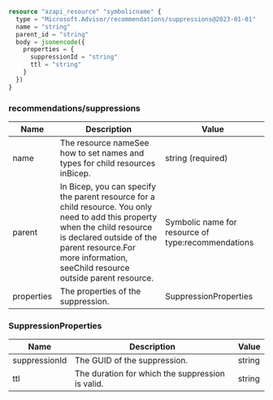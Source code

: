 ```terraform
resource "azapi_resource" "symbolicname" {
  type = "Microsoft.Advisor/recommendations/suppressions@2023-01-01"
  name = "string"
  parent_id = "string"
  body = jsonencode({
    properties = {
      suppressionId = "string"
      ttl = "string"
    }
  })
}

```

### recommendations/suppressions

| Name | Description | Value |
|-|-|-|
| name | The resource nameSee how to set names and types for child resources inBicep. | string (required) |
| parent | In Bicep, you can specify the parent resource for a child resource. You only need to add this property when the child resource is declared outside of the parent resource.For more information, seeChild resource outside parent resource. | Symbolic name for resource of type:recommendations |
| properties | The properties of the suppression. | SuppressionProperties |


### SuppressionProperties

| Name | Description | Value |
|-|-|-|
| suppressionId | The GUID of the suppression. | string |
| ttl | The duration for which the suppression is valid. | string |



